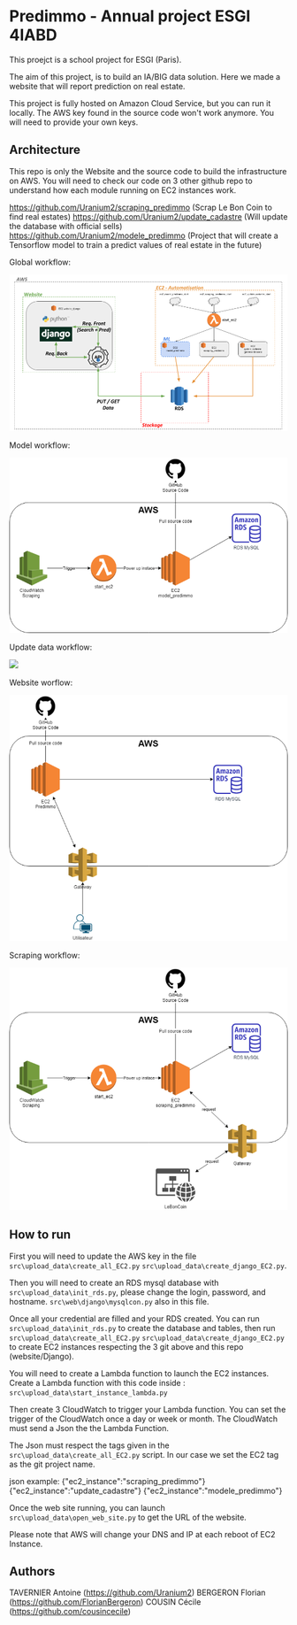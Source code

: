 # Predimmo - Annual project ESGI 4IABD 

This proejct is a school project for ESGI (Paris).

The aim of this project, is to build an IA/BIG data solution. Here we made a website that will report prediction on real estate.

This project is fully hosted on Amazon Cloud Service, but you can run it locally. The AWS key found in the source code won't work anymore. You will need to provide your own keys.

## Architecture

This repo is only the Website and the source code to build the infrastructure on AWS. You will need to check our code on 3 other github repo to understand how each module running on EC2 instances work.

https://github.com/Uranium2/scraping_predimmo (Scrap Le Bon Coin to find real estates) 
https://github.com/Uranium2/update_cadastre (Will update the database with official sells)
https://github.com/Uranium2/modele_predimmo (Project that will create a Tensorflow model to train a predict values of real estate in the future)

Global workflow:

![](img/infra.png)

Model workflow:

![](img/model.png)

Update data workflow:

![](img/upadate.png)

Website worflow:

![](img/website.png)

Scraping workflow:

![](img/scrap.png)


## How to run

First you will need to update the AWS key in the file `src\upload_data\create_all_EC2.py` `src\upload_data\create_django_EC2.py`.

Then you will need to create an RDS mysql database with `src\upload_data\init_rds.py`, please change the login, password, and hostname. `src\web\django\mysqlcon.py` also in this file.

Once all your credential are filled and your RDS created. You can run  `src\upload_data\init_rds.py` to create the database and tables, then run  `src\upload_data\create_all_EC2.py` `src\upload_data\create_django_EC2.py` to create EC2 instances respecting the 3 git above and this repo (website/Django).

You will need to create a Lambda function to launch the EC2 instances. Create a Lambda function with this code inside : `src\upload_data\start_instance_lambda.py` 

Then create 3 CloudWatch to trigger your Lambda function. You can set the trigger of the CloudWatch once a day or week or month. The CloudWatch must send a Json the the Lambda Function. 

The Json must respect the tags given in the `src\upload_data\create_all_EC2.py` script. In our case we set the EC2 tag as the git project name.

json example:
 {"ec2_instance":"scraping_predimmo"}
 {"ec2_instance":"update_cadastre"}
 {"ec2_instance":"modele_predimmo"}

Once the web site running, you can launch `src\upload_data\open_web_site.py` to get the URL of the website.

Please note that AWS will change your DNS and IP at each reboot of EC2 Instance.

## Authors

TAVERNIER‌ ‌Antoine‌ (https://github.com/Uranium2)
BERGERON‌ ‌Florian (https://github.com/FlorianBergeron)
‌COUSIN‌ ‌Cécile (https://github.com/cousincecile)
